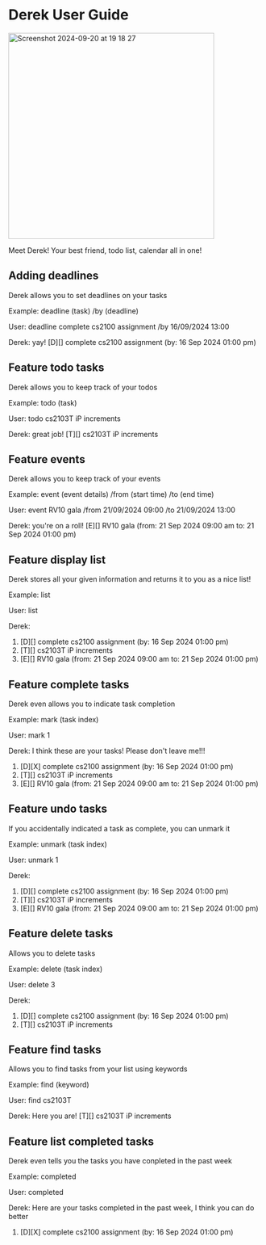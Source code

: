 # Derek User Guide

<img width="408" alt="Screenshot 2024-09-20 at 19 18 27" src="https://github.com/user-attachments/assets/730c0e9f-957e-4ccd-8055-70a2fa87f004">

Meet Derek! Your best friend, todo list, calendar all in one!  

## Adding deadlines

Derek allows you to set deadlines on your tasks

Example: deadline (task) /by (deadline)

User:
deadline complete cs2100 assignment /by 16/09/2024 13:00

Derek:
yay!
[D][] complete cs2100 assignment (by: 16 Sep 2024 01:00 pm)

## Feature todo tasks

Derek allows you to keep track of your todos

Example: todo (task)

User:
todo cs2103T iP increments

Derek:
great job!
[T][] cs2103T iP increments



## Feature events

Derek allows you to keep track of your events

Example: event (event details) /from (start time) /to (end time)

User:
event RV10 gala /from 21/09/2024 09:00 /to 21/09/2024 13:00

Derek:
you're on a roll!
[E][] RV10 gala (from: 21 Sep 2024 09:00 am to: 21 Sep 2024 01:00 pm)

## Feature display list

Derek stores all your given information and returns it to you as a nice list!

Example: list

User:
list

Derek:
1. [D][] complete cs2100 assignment (by: 16 Sep 2024 01:00 pm)
2. [T][] cs2103T iP increments
3. [E][] RV10 gala (from: 21 Sep 2024 09:00 am to: 21 Sep 2024 01:00 pm)

## Feature complete tasks

Derek even allows you to indicate task completion

Example: mark (task index)

User:
mark 1

Derek:
I think these are your tasks! Please don't leave me!!!
1. [D][X] complete cs2100 assignment (by: 16 Sep 2024 01:00 pm)
2. [T][] cs2103T iP increments
3. [E][] RV10 gala (from: 21 Sep 2024 09:00 am to: 21 Sep 2024 01:00 pm)


## Feature undo tasks

If you accidentally indicated a task as complete, you can unmark it

Example: unmark (task index)

User:
unmark 1

Derek:
1. [D][] complete cs2100 assignment (by: 16 Sep 2024 01:00 pm)
2. [T][] cs2103T iP increments
3. [E][] RV10 gala (from: 21 Sep 2024 09:00 am to: 21 Sep 2024 01:00 pm)

## Feature delete tasks

Allows you to delete tasks

Example: delete (task index)

User: 
delete 3

Derek:
1. [D][] complete cs2100 assignment (by: 16 Sep 2024 01:00 pm)
2. [T][] cs2103T iP increments


## Feature find tasks

Allows you to find tasks from your list using keywords

Example: find (keyword)

User:
find cs2103T

Derek:
Here you are! 
[T][] cs2103T iP increments

## Feature list completed tasks

Derek even tells you the tasks you have conpleted in the past week 

Example: completed

User:
completed

Derek:
Here are your tasks completed in the past week, I think you can do better
1. [D][X] complete cs2100 assignment (by: 16 Sep 2024 01:00 pm)


